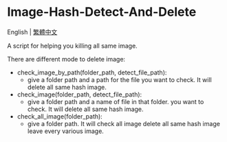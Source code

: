 # Image-Hash-Detect-And-Delete
English | [繁體中文](README_TCH.md)

A script for helping you killing all same image.

There are different mode to delete image:

* check_image_by_path(folder_path, detect_file_path):
  * give a folder path and a path for the file you want to check. It will delete all same hash image.
* check_image(folder_path, detect_file_path):
  * give a folder path and a name of file in that folder. you want to check. It will delete all same hash image.
* check_all_image(folder_path):
  * give a folder path. It will check all image delete all same hash image leave every various image.
